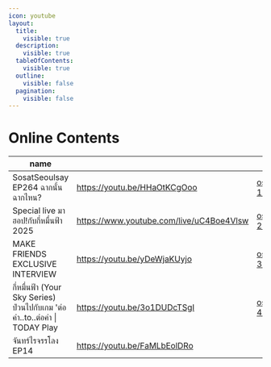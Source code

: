 ```yaml
---
icon: youtube
layout:
  title:
    visible: true
  description:
    visible: true
  tableOfContents:
    visible: true
  outline:
    visible: false
  pagination:
    visible: false
---
```


# Online Contents

<table data-column-title-hidden data-view="cards"><thead><tr><th>name</th><th data-hidden data-card-target data-type="content-ref"></th><th data-hidden data-card-cover data-type="files"></th></tr></thead><tbody><tr><td>SosatSeoulsay EP264 ฉากนั้น ฉากไหน?</td><td><a href="https://youtu.be/HHaOtKCgOoo">https://youtu.be/HHaOtKCgOoo</a></td><td><a href="../.gitbook/assets/os-1.jpg">os-1.jpg</a></td></tr><tr><td>Special live มาฮอป!กับกี่หมื่นฟ้า 2025</td><td><a href="https://www.youtube.com/live/uC4Boe4Vlsw">https://www.youtube.com/live/uC4Boe4Vlsw</a></td><td><a href="../.gitbook/assets/os-2.jpg">os-2.jpg</a></td></tr><tr><td>MAKE FRIENDS EXCLUSIVE INTERVIEW</td><td><a href="https://youtu.be/yDeWjaKUyjo">https://youtu.be/yDeWjaKUyjo</a></td><td><a href="../.gitbook/assets/os-3.jpg">os-3.jpg</a></td></tr><tr><td>กี่หมื่นฟ้า (Your Sky Series) ป่วนไปกับเกม 'ต่อ คำ..to..ต่อคำ | TODAY Play</td><td><a href="https://youtu.be/3o1DUDcTSgI">https://youtu.be/3o1DUDcTSgI</a></td><td><a href="../.gitbook/assets/os-4.jpg">os-4.jpg</a></td></tr><tr><td>จันทร์ไรจรรโลง EP14</td><td><a href="https://youtu.be/FaMLbEolDRo">https://youtu.be/FaMLbEolDRo</a></td><td></td></tr></tbody></table>
